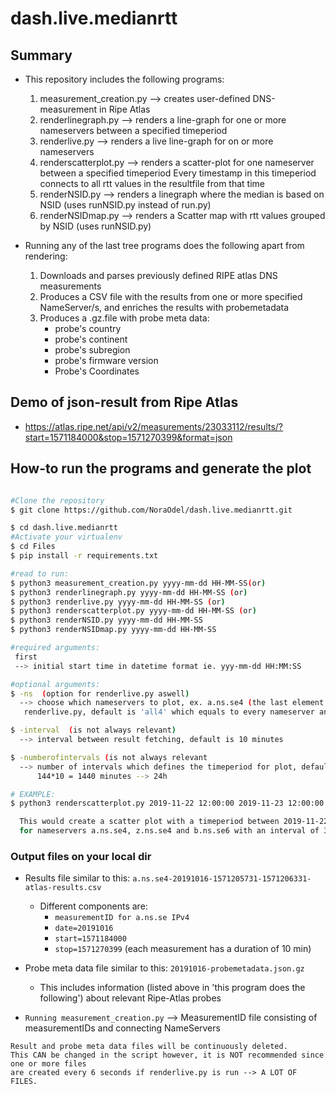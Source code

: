 # dash.live.medianrtt

## Summary

   * This repository includes the following programs:
        1. measurement_creation.py --> creates user-defined DNS-measurement in Ripe Atlas
        2. renderlinegraph.py --> renders a line-graph for one or more nameservers between a specified timeperiod
        3. renderlive.py --> renders a live line-graph for on or more nameservers
        4. renderscatterplot.py --> renders a scatter-plot for one nameserver between a specified timeperiod
           Every timestamp in this timeperiod connects to all rtt values in the resultfile from that time
        5. renderNSID.py --> renders a linegraph where the median is based on NSID (uses runNSID.py instead of run.py)
        6. renderNSIDmap.py --> renders a Scatter map with rtt values grouped by NSID (uses runNSID.py)



   * Running any of the last tree programs does the following apart from rendering:
        1. Downloads and parses previously defined RIPE atlas DNS measurements
        2. Produces a CSV file with the results from one or more specified NameServer/s, and enriches the results with probemetadata
        3. Produces a .gz.file with probe meta data:
           * probe's country
           * probe's continent
           * probe's subregion
           * probe's firmware version
           * Probe's Coordinates


## Demo of json-result from Ripe Atlas
   * https://atlas.ripe.net/api/v2/measurements/23033112/results/?start=1571184000&stop=1571270399&format=json


## How-to run the programs and generate the plot

 ```bash

 #Clone the repository
 $ git clone https://github.com/NoraOdel/dash.live.medianrtt.git

 $ cd dash.live.medianrtt
 #Activate your virtualenv
 $ cd Files
 $ pip install -r requirements.txt

 #read to run:
 $ python3 measurement_creation.py yyyy-mm-dd HH-MM-SS(or)
 $ python3 renderlinegraph.py yyyy-mm-dd HH-MM-SS (or)
 $ python3 renderlive.py yyyy-mm-dd HH-MM-SS (or)
 $ python3 renderscatterplot.py yyyy-mm-dd HH-MM-SS (or)
 $ python3 renderNSID.py yyyy-mm-dd HH-MM-SS
$ python3 renderNSIDmap.py yyyy-mm-dd HH-MM-SS

 #required arguments:
  first
  --> initial start time in datetime format ie. yyy-mm-dd HH:MM:SS

 #optional arguments:
 $ -ns  (option for renderlive.py aswell)
   --> choose which nameservers to plot, ex. a.ns.se4 (the last element refers to IPv, 4 or 6)
    renderlive.py, default is 'all4' which equals to every nameserver and its IPv4 traffic
 
 $ -interval  (is not always relevant)
   --> interval between result fetching, default is 10 minutes

 $ -numberofintervals (is not always relevant
   --> number of intervals which defines the timeperiod for plot, default is 144. If numberofintervals is 144 and interval is 10 the timeperiod will be:
       144*10 = 1440 minutes --> 24h

 # EXAMPLE:
 $ python3 renderscatterplot.py 2019-11-22 12:00:00 2019-11-23 12:00:00 -ns a.ns.se4 z.ns.se4 b.ns.se6 -interval 30

   This would create a scatter plot with a timeperiod between 2019-11-22 12:00:00 and 2019-11-23 12:00:00,
   for nameservers a.ns.se4, z.ns.se4 and b.ns.se6 with an interval of 30 minutes


  ```

### Output files on your local dir

   * Results file similar to this: ``a.ns.se4-20191016-1571205731-1571206331-atlas-results.csv``
      * Different components are:
         *  ``measurementID for a.ns.se IPv4``
         *  ``date=20191016``
         *  ``start=1571184000``
         *  ``stop=1571270399`` (each measurement has a duration of 10 min)

   * Probe meta data file similar to this: ``20191016-probemetadata.json.gz``
     * This includes information (listed above in 'this program does the following')
       about relevant Ripe-Atlas probes

   * ``Running measurement_creation.py`` --> MeasurementID file consisting of measurementIDs and connecting NameServers

    Result and probe meta data files will be continuously deleted. 
    This CAN be changed in the script however, it is NOT recommended since one or more files 
    are created every 6 seconds if renderlive.py is run --> A LOT OF FILES.

